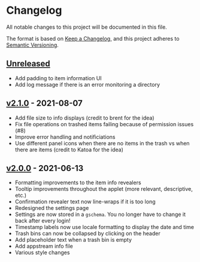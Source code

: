 # Changelog

All notable changes to this project will be documented in this file.

The format is based on [Keep a Changelog](https://keepachangelog.com/en/1.0.0/),
and this project adheres to [Semantic Versioning](https://semver.org/spec/v2.0.0.html).

## [Unreleased]

- Add padding to item information UI
- Add log message if there is an error monitoring a directory

## [v2.1.0] - 2021-08-07

- Add file size to info displays (credit to brent for the idea)
- Fix file operations on trashed items failing because of permission issues (#8)
- Improve error handling and notificiations
- Use different panel icons when there are no items in the trash vs when there are items (credit to Katoa for the idea)

## [v2.0.0] - 2021-06-13

- Formatting improvements to the item info revealers
- Tooltip improvements throughout the applet (more relevant, descriptive, etc.)
- Confirmation revealer text now line-wraps if it is too long
- Redesigned the settings page
- Settings are now stored in a `gschema`. You no longer have to change it back after every login!
- Timestamp labels now use locale formatting to display the date and time
- Trash bins can now be collapsed by clicking on the header
- Add placeholder text when a trash bin is empty
- Add appstream info file
- Various style changes

[unreleased]: https://github.com/EbonJaeger/budgie-trash-applet/compare/v2.1.0...master
[v2.1.0]: https://github.com/EbonJaeger/budgie-trash-applet/compare/v2.0.0...v2.1.0
[v2.0.0]: https://github.com/EbonJaeger/budgie-trash-applet/compare/v1.2.0...v2.0.0

